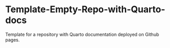 # Template-Empty-Repo-with-Quarto-docs
 Template for a repository with Quarto documentation deployed on Github pages.

